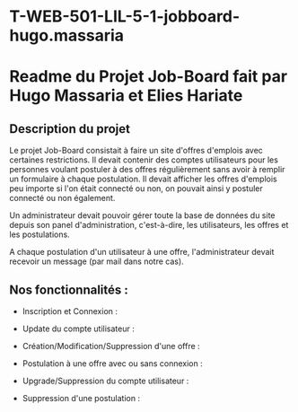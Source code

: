 # T-WEB-501-LIL-5-1-jobboard-hugo.massaria

# Readme du Projet Job-Board fait par Hugo Massaria et Elies Hariate

## Description du projet 

Le projet Job-Board consistait à faire un site d'offres d'emplois avec certaines restrictions.
Il devait contenir des comptes utilisateurs pour les personnes voulant postuler à des offres régulièrement sans avoir à remplir un formulaire à chaque postulation.
Il devait afficher les offres d'emplois peu importe si l'on était connecté ou non, on pouvait ainsi y postuler connecté ou non également.

Un administrateur devait pouvoir gérer toute la base de données du site depuis son panel d'administration, c'est-à-dire, les utilisateurs, les offres et les postulations.

A chaque postulation d'un utilisateur à une offre, l'administrateur devait recevoir un message (par mail dans notre cas).

## Nos fonctionnalités :

- Inscription et Connexion :

- Update du compte utilisateur :

- Création/Modification/Suppression d'une offre :

- Postulation à une offre avec ou sans connexion :

- Upgrade/Suppression du compte utilisateur :

- Suppression d'une postulation :
